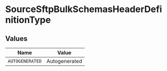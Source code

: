 # SourceSftpBulkSchemasHeaderDefinitionType


## Values

| Name            | Value           |
| --------------- | --------------- |
| `AUTOGENERATED` | Autogenerated   |